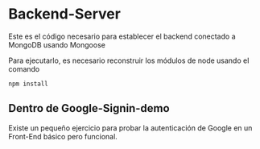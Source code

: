 # Backend-Server

Este es el código necesario para establecer el backend conectado a MongoDB usando Mongoose

Para ejecutarlo, es necesario reconstruir los módulos de node usando el comando

```
npm install
```

## Dentro de Google-Signin-demo
Existe un pequeño ejercicio para probar la autenticación de Google en un Front-End básico pero funcional.